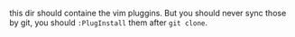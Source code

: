 this dir should containe the vim pluggins. But you should never sync those by git, you should `:PlugInstall` them after `git clone`.
